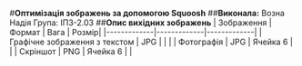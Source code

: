 #**Оптимізація зображень за допомогою Squoosh**
##**Виконала:**
Возна Надія
Група: ІПЗ-2.03
##**Опис вихідних зображень**
| Зображення | Формат | Вага | Розмір|
|-------------|-------------|-------------|
| Графічне зображення з текстом | JPG |     | |
| Фотографія    | JPG    | Ячейка 6    | |
| Скріншот    | PNG    | Ячейка 6    | |
